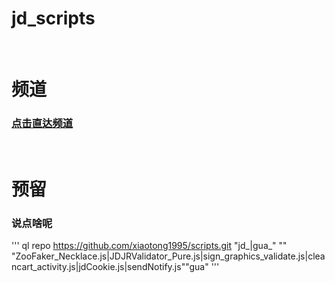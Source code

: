 # jd_scripts
​
# 频道
### [点击直达频道](https://t.me/s_guaguagua)
​
# 预留
### 说点啥呢

'''
ql repo https://github.com/xiaotong1995/scripts.git "jd_|gua_" "" "ZooFaker_Necklace.js|JDJRValidator_Pure.js|sign_graphics_validate.js|cleancart_activity.js|jdCookie.js|sendNotify.js""gua"
'''

